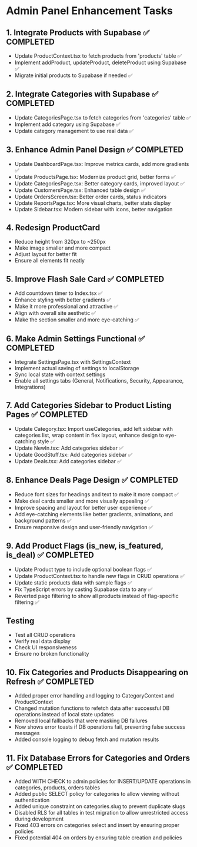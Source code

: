 # Admin Panel Enhancement Tasks

## 1. Integrate Products with Supabase ✅ COMPLETED
- Update ProductContext.tsx to fetch products from 'products' table ✅
- Implement addProduct, updateProduct, deleteProduct using Supabase ✅
- Migrate initial products to Supabase if needed ✅

## 2. Integrate Categories with Supabase ✅ COMPLETED
- Update CategoriesPage.tsx to fetch categories from 'categories' table ✅
- Implement add category using Supabase ✅
- Update category management to use real data ✅

## 3. Enhance Admin Panel Design ✅ COMPLETED
- Update DashboardPage.tsx: Improve metrics cards, add more gradients ✅
- Update ProductsPage.tsx: Modernize product grid, better forms ✅
- Update CategoriesPage.tsx: Better category cards, improved layout ✅
- Update CustomersPage.tsx: Enhanced table design ✅
- Update OrdersScreen.tsx: Better order cards, status indicators
- Update ReportsPage.tsx: More visual charts, better stats display
- Update Sidebar.tsx: Modern sidebar with icons, better navigation

## 4. Redesign ProductCard
- Reduce height from 320px to ~250px
- Make image smaller and more compact
- Adjust layout for better fit
- Ensure all elements fit neatly

## 5. Improve Flash Sale Card ✅ COMPLETED
- Add countdown timer to Index.tsx ✅
- Enhance styling with better gradients ✅
- Make it more professional and attractive ✅
- Align with overall site aesthetic ✅
- Make the section smaller and more eye-catching ✅

## 6. Make Admin Settings Functional ✅ COMPLETED
- Integrate SettingsPage.tsx with SettingsContext
- Implement actual saving of settings to localStorage
- Sync local state with context settings
- Enable all settings tabs (General, Notifications, Security, Appearance, Integrations)

## 7. Add Categories Sidebar to Product Listing Pages ✅ COMPLETED
- Update Category.tsx: Import useCategories, add left sidebar with categories list, wrap content in flex layout, enhance design to eye-catching style ✅
- Update NewIn.tsx: Add categories sidebar ✅
- Update GoodStuff.tsx: Add categories sidebar ✅
- Update Deals.tsx: Add categories sidebar ✅

## 8. Enhance Deals Page Design ✅ COMPLETED
- Reduce font sizes for headings and text to make it more compact ✅
- Make deal cards smaller and more visually appealing ✅
- Improve spacing and layout for better user experience ✅
- Add eye-catching elements like better gradients, animations, and background patterns ✅
- Ensure responsive design and user-friendly navigation ✅

## 9. Add Product Flags (is_new, is_featured, is_deal) ✅ COMPLETED
- Update Product type to include optional boolean flags ✅
- Update ProductContext.tsx to handle new flags in CRUD operations ✅
- Update static products data with sample flags ✅
- Fix TypeScript errors by casting Supabase data to any ✅
- Reverted page filtering to show all products instead of flag-specific filtering ✅

## Testing
- Test all CRUD operations
- Verify real data display
- Check UI responsiveness
- Ensure no broken functionality

## 10. Fix Categories and Products Disappearing on Refresh ✅ COMPLETED
- Added proper error handling and logging to CategoryContext and ProductContext
- Changed mutation functions to refetch data after successful DB operations instead of local state updates
- Removed local fallbacks that were masking DB failures
- Now shows error toasts if DB operations fail, preventing false success messages
- Added console logging to debug fetch and mutation results

## 11. Fix Database Errors for Categories and Orders ✅ COMPLETED
- Added WITH CHECK to admin policies for INSERT/UPDATE operations in categories, products, orders tables
- Added public SELECT policy for categories to allow viewing without authentication
- Added unique constraint on categories.slug to prevent duplicate slugs
- Disabled RLS for all tables in test migration to allow unrestricted access during development
- Fixed 403 errors on categories select and insert by ensuring proper policies
- Fixed potential 404 on orders by ensuring table creation and policies
